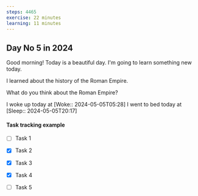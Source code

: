 ```yaml
---
steps: 4465
exercise: 22 minutes
learning: 11 minutes
---
```

## Day No 5 in 2024
Good morning! Today is a beautiful day.
I'm going to learn something new today.

I learned about the history of the Roman Empire.

What do you think about the Roman Empire?

I woke up today at [Woke:: 2024-05-05T05:28]
I went to bed today at [Sleep:: 2024-05-05T20:17]

#### Task tracking example
- [ ] Task 1
- [x] Task 2
- [x] Task 3
- [x] Task 4
- [ ] Task 5

